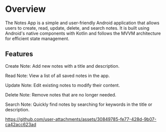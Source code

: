 
# Overview
The Notes App is a simple and user-friendly Android application that allows users to create, read, update, delete, and search notes. It is built using Android's native components with Kotlin and follows the MVVM architecture for efficient state management.

## Features
Create Note: Add new notes with a title and description.

Read Note: View a list of all saved notes in the app.

Update Note: Edit existing notes to modify their content.

Delete Note: Remove notes that are no longer needed.

Search Note: Quickly find notes by searching for keywords in the title or description.

https://github.com/user-attachments/assets/30849785-fe77-428d-9b07-ca42acc623ad

